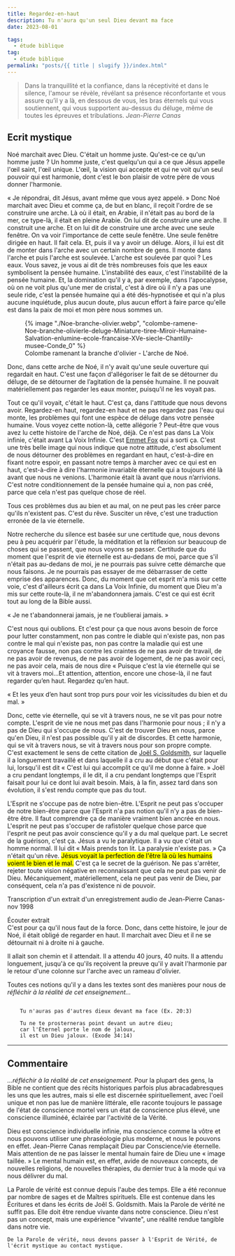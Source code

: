 ```yaml
---
title: Regardez-en-haut
description: Tu n'aura qu'un seul Dieu devant ma face
date: 2023-08-01

tags:
  - étude biblique 
tag: 
  - étude biblique
permalink: "posts/{{ title | slugify }}/index.html"
---
```

<blockquote class="hero">
Dans la tranquillité et la confiance, dans la réceptivité et dans le silence, l'amour se révèle, révélant sa présence réconfortante 
et vous assure qu’il y a là, en dessous de vous, les bras éternels qui vous soutiennent,
qui vous supportent au-dessus du déluge, même de toutes les épreuves et tribulations.
<cite class="poem">Jean-Pierre Canas</cite>
</blockquote>

 ## Ecrit mystique

 Noé marchait avec Dieu. C'était un homme juste. Qu'est-ce ce qu'un homme juste ? Un homme juste, c'est quelqu'un qui a ce que Jésus appelle l'œil saint, l'œil unique. 
 L'œil, la vision qui accepte et qui ne voit qu'un seul pouvoir qui est harmonie, dont c'est le bon plaisir de votre père de vous donner l'harmonie.  
  
 « Je répondrai, dit Jésus, avant même que vous ayez appelé. »
 Donc Noé marchait avec Dieu et comme ça, de but en blanc, il reçoit l'ordre de se construire une arche.
 Là où il était, en Arabie, il n'était pas au bord de la mer, ce type-là, il était en pleine Arabie. On lui dit de construire une arche. Il construit une arche. Et on lui dit de construire une arche avec une seule fenêtre.
 On va voir l'importance de cette seule fenêtre. Une seule fenêtre dirigée en haut. Il fait cela. Et, puis il  va y avoir un déluge. Alors, il lui est dit de monter dans l'arche avec un certain nombre de gens. Il monte dans l'arche et puis l'arche est soulevée. L'arche est soulevée par quoi ? Les eaux. Vous savez, je vous ai dit de très nombreuses fois que les eaux symbolisent la pensée humaine.
 L'instabilité des eaux, c'est l'instabilité de la pensée humaine. Et, la domination qu'il y a, par exemple, dans l'apocalypse, où on ne voit plus qu'une mer de cristal, c'est à dire où il n'y a pas une seule ride, c'est la pensée humaine qui a été dés-hypnotisée et qui n'a plus aucune inquiétude, plus aucun doute, plus aucun effort à faire parce qu'elle est dans la paix de moi et mon père nous sommes un.  
 <figure>
 {% image "./Noe-branche-olivier.webp", "colombe-ramene-Noe-branche-olivierle-deluge-Miniature-tiree-Miroir-Humaine-Salvation-enlumine-ecole-francaise-XVe-siecle-Chantilly-musee-Conde_0" %}
 <figcaption>Colombe ramenant la branche d'olivier - L'arche de Noé.</figcaption>
 </figure>
  Donc, dans cette arche de Noé, il n'y avait qu'une seule ouverture qui regardait en haut. C'est une façon d'allégoriser le fait de se détourner du déluge, de se détourner de l’agitation de la pensée humaine. 
 Il ne pouvait matériellement pas regarder les eaux monter, puisqu'il ne les voyait pas.  
   
   Tout ce qu'il voyait, c'était le haut. C'est ça, dans l'attitude que nous devons avoir. Regardez-en haut, regardez-en haut et ne pas regardez pas l'eau qui monte, les problèmes qui font une espèce de déluge dans votre pensée humaine. Vous voyez cette notion-là, cette allégorie ? Peut-être que vous avez lu cette histoire de l'arche de Noé, déjà. Ce n'est pas dans La Voix infinie, c'était avant La Voix Infinie. C'est <a href="https://fr.wikipedia.org/wiki/Emmet_Fox">Emmet Fox</a> qui a sorti ça. C'est une très belle image qui nous indique que notre attitude, c'est absolument de nous détourner des problèmes en regardant en haut, c'est-à-dire en fixant notre espoir, en passant notre temps à marcher avec ce qui est en haut, c'est-à-dire à dire l'harmonie invariable éternelle qui a toujours été là avant que nous ne venions. L'harmonie était là avant que nous n’arrivions. C'est notre conditionnement de la pensée humaine qui a, non pas créé, parce que cela n'est pas quelque chose de réel.
  
  Tous ces problèmes dus au bien et au mal, on ne peut pas les créer parce qu'ils n'existent pas. C'est du rêve. Susciter un rêve, c'est une traduction erronée de la vie éternelle.

Notre recherche du silence est basée sur une certitude que, nous devons peu à peu acquérir par l'étude, la méditation et la réflexion sur beaucoup de choses qui se passent, que nous voyons se passer. Certitude que du moment que l'esprit de vie éternelle est au-dedans de moi, parce que s'il n'était pas au-dedans de moi, je ne pourrais pas suivre cette démarche que nous faisons. Je ne pourrais pas essayer de me débarrasser de cette emprise des apparences. Donc, du moment que cet esprit m'a mis sur cette voie, c'est d'ailleurs écrit ça dans La Voix Infinie, du moment que Dieu m'a mis sur cette route-là, il ne m'abandonnera jamais. C'est ce qui est écrit tout au long de la Bible aussi.
  
  « Je ne t'abandonnerai jamais, je ne t’oublierai jamais. »  
  
C'est nous qui oublions. Et c'est pour ça que nous avons besoin de force pour lutter constamment, non pas contre le diable qui n'existe pas, non pas contre le mal qui n'existe pas, non pas contre la maladie qui est une croyance fausse, non pas contre les craintes de ne pas avoir de travail, de ne pas avoir de revenus, de ne pas avoir de logement, de ne pas avoir ceci, ne pas avoir cela, mais de nous dire « Puisque c'est la vie éternelle qui se vit à travers moi...Et attention, attention, encore une chose-là, il ne faut regarder qu’en haut. Regardez qu’en haut. 
  
  « Et les yeux d’en haut sont trop purs pour voir les vicissitudes du bien et du mal. »  
  
 Donc, cette vie éternelle, qui se vit à travers nous, ne se vit pas pour notre compte. L'esprit de vie ne nous met pas dans l'harmonie pour nous ; il n'y a pas de Dieu qui s'occupe de nous. C'est de trouver Dieu en nous, parce qu'en Dieu, il n'est pas possible qu'il y ait de discordes. Et cette harmonie, qui se vit à travers nous, se vit à travers nous pour son propre compte. C'est exactement le sens de cette citation de <a href="https://joelgoldsmith.com/">Joël S. Goldsmith</a>, sur laquelle il a longuement travaillé et dans laquelle il a cru au début que c'était pour lui, lorsqu'il est dit « C'est lui qui accomplit ce qu'il me donne à faire. »  Joël a cru pendant longtemps, il le dit, il a cru pendant longtemps que l'Esprit faisait pour lui ce dont lui avait besoin. Mais, à la fin, assez tard dans son évolution, il s'est rendu compte que pas du tout.

L'Esprit ne s'occupe pas de notre bien-être. L'Esprit ne peut pas s'occuper de notre bien-être parce que l'Esprit n'a pas notion qu'il n'y a pas de bien-être être. Il faut comprendre ça de manière vraiment bien ancrée en nous. L'esprit ne peut pas s'occuper de rafistoler quelque chose parce que l'esprit ne peut pas avoir conscience qu'il y a du mal quelque part. Le secret de la guérison, c'est ça. Jésus a vu le paralytique. Il a vu que c'était un homme normal. Il lui dit « Mais prends ton lit. La paralysie n'existe pas. » Ça n'était qu'un rêve. <mark>Jésus voyait la perfection de l'être là où les humains voient le bien et le mal.</mark> C'est ça le secret de la guérison. Ne pas s'arrêter, rejeter toute vision négative en reconnaissant que cela ne peut pas venir de Dieu. Mécaniquement, matériellement, cela ne peut pas venir de Dieu, par conséquent, cela n'a pas d'existence ni de pouvoir.

 <aside class="module audio-player">
<div class="group">
 <p class="dek"> Transcription d'un extrait d'un enregistrement audio de Jean-Pierre Canas- nov 1998</p>
  <span class="soundcite " data-url="/media/regardez-en-haut.mp3"  data-plays="c1" style="max-width: 40%;">Écouter extrait</span>
 </div>
</aside>
C'est pour ça qu'il nous faut de la force. Donc, dans cette histoire, le jour de Noé, il était obligé de regarder en haut. Il marchait avec Dieu et il ne se détournait ni à droite ni à gauche.

Il allait son chemin et il attendait. Il a attendu 40 jours, 40 nuits. Il a attendu longuement, jusqu'à ce qu'ils reçoivent la preuve qu'il y avait l'harmonie par le retour d'une colonne sur l'arche avec un rameau d'olivier.  
  
 Toutes ces notions qu'il y a dans les textes sont des manières pour nous de <i>réfléchir à la réalité de cet enseignement...</i>
<pre class="La Parole"><code>
	Tu n'auras pas d'autres dieux devant ma face (Ex. 20:3)
	
	Tu ne te prosterneras point devant un autre dieu;
	car l'Éternel porte le nom de jaloux,
	il est un Dieu jaloux. (Exode 34:14)
</code></pre>

 <hr>
 
 ## Commentaire
 
<i> ...réfléchir à la réalité de cet enseignement.</i>
Pour la plupart des gens, la Bible ne contient que des récits historiques parfois plus abracadabresques les uns que les autres, mais si elle est discernée spirituellement, avec l'oeil unique et non pas lue de manière littérale, elle raconte toujours le passage de l'état de conscience mortel vers un état de conscience plus élevé, une conscience illuminéé, éclairée par l'activité de la Vérité.
  
  Dieu est conscience individuelle infinie, ma conscience comme la vôtre et nous pouvons utiliser une phraséologie plus moderne, et nous le pouvons en effet. Jean-Pierre Canas remplaçait Dieu par Conscience/vie éternelle. Mais attention de ne pas laisser le mental humain faire de Dieu une « image taillée. » Le mental humain est, en effet, avide de nouveaux concepts, de nouvelles religions, de nouvelles thérapies, du dernier truc à la mode qui va nous délivrer du mal.
  
  La Parole de vérité est connue depuis l'aube des temps. Elle a été reconnue par nombre de sages et de Maîtres spirituels. Elle est contenue dans les Écritures et dans les écrits de Joêl S. Goldsmith. Mais la Parole de vérité ne suffit pas. Elle doit être rendue vivante dans notre conscience. Dieu n'est pas un concept, mais une expérience "vivante", une réalité rendue tangible dans notre vie.
    
	De la Parole de vérité, nous devons passer à l'Esprit de Vérité, de l'écrit mystique au contact mystique.